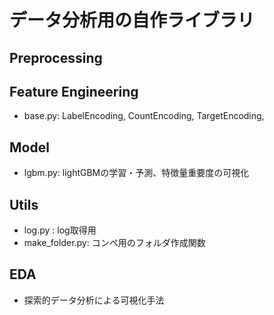 # データ分析用の自作ライブラリ

## Preprocessing

## Feature Engineering
* base.py: LabelEncoding, CountEncoding, TargetEncoding,

##  Model
* lgbm.py: lightGBMの学習・予測、特徴量重要度の可視化

## Utils
* log.py : log取得用
* make_folder.py: コンペ用のフォルダ作成関数


## EDA 
* 探索的データ分析による可視化手法
